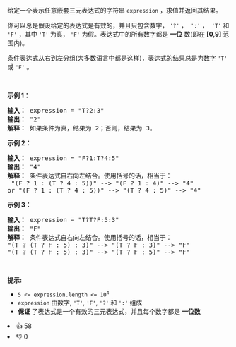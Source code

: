 <p>给定一个表示任意嵌套三元表达式的字符串&nbsp;<code>expression</code>&nbsp;，求值并返回其结果。</p>

<p>你可以总是假设给定的表达式是有效的，并且只包含数字，&nbsp;<code>'?'</code>&nbsp;，&nbsp;&nbsp;<code>':'</code>&nbsp;，&nbsp;&nbsp;<code>'T'</code>&nbsp;和 <code>'F'</code> ，其中 <code>'T'</code> 为真， <code>'F'</code> 为假。表达式中的所有数字都是 <strong>一位</strong> 数(即在 <strong>[0,9] </strong>范围内)。</p>

<p>条件表达式从右到左分组(大多数语言中都是这样)，表达式的结果总是为数字 <code>'T'</code> 或 <code>'F'</code> 。</p>

<p>&nbsp;</p>

<p><strong>示例 1：</strong></p>

<pre>
<strong>输入：</strong> expression = "T?2:3"
<strong>输出：</strong> "2"
<strong>解释：</strong> 如果条件为真，结果为 2；否则，结果为 3。
</pre>

<p><strong>示例 2：</strong></p>

<pre>
<strong>输入：</strong> expression = "F?1:T?4:5"
<strong>输出：</strong> "4"
<strong>解释：</strong> 条件表达式自右向左结合。使用括号的话，相当于：
 "(F ? 1 : (T ? 4 : 5))" --&gt; "(F ? 1 : 4)" --&gt; "4"
or "(F ? 1 : (T ? 4 : 5))" --&gt; "(T ? 4 : 5)" --&gt; "4"
</pre>

<p><strong>示例 3：</strong></p>

<pre>
<strong>输入：</strong> expression = "T?T?F:5:3"
<strong>输出：</strong> "F"
<strong>解释：</strong> 条件表达式自右向左结合。使用括号的话，相当于：
"(T ? (T ? F : 5) : 3)" --&gt; "(T ? F : 3)" --&gt; "F"
"(T ? (T ? F : 5) : 3)" --&gt; "(T ? F : 5)" --&gt; "F"</pre>

<p>&nbsp;</p>

<p><strong>提示:</strong></p>

<ul>
	<li><code>5 &lt;= expression.length &lt;= 10<sup>4</sup></code></li>
	<li><code>expression</code>&nbsp;由数字,&nbsp;<code>'T'</code>,&nbsp;<code>'F'</code>,&nbsp;<code>'?'</code>&nbsp;和&nbsp;<code>':'</code>&nbsp;组成</li>
	<li><strong>保证&nbsp;</strong>了表达式是一个有效的三元表达式，并且每个数字都是 <strong>一位数</strong>&nbsp;</li>
</ul>
<div><li>👍 58</li><li>👎 0</li></div>